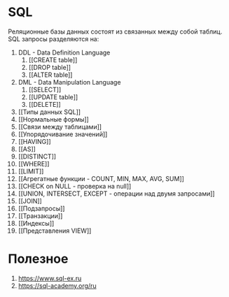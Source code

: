 # SQL
Реляционные базы данных состоят из связанных между собой таблиц. SQL запросы разделяются на:
1. DDL - Data Definition Language
	1. [[CREATE table]]
	2. [[DROP table]]
	3. [[ALTER table]]
2. DML - Data Manipulation Language
	1. [[SELECT]]
	2. [[UPDATE table]]
	3. [[DELETE]]
3. [[Типы данных SQL]]
4. [[Нормальные формы]]
5. [[Связи между таблицами]]
6. [[Упорядочивание значений]]
7. [[HAVING]]
8. [[AS]]
9. [[DISTINCT]]
10. [[WHERE]]
11. [[LIMIT]]
12. [[Агрегатные функции - COUNT, MIN, MAX, AVG, SUM]]
13. [[CHECK on NULL - проверка на null]]
14. [[UNION, INTERSECT, EXCEPT - операции над двумя запросами]]
15. [[JOIN]]
16. [[Подзапросы]]
17. [[Транзакции]]
18. [[Индексы]]
19. [[Представления VIEW]]

# Полезное
1. https://www.sql-ex.ru
2. https://sql-academy.org/ru